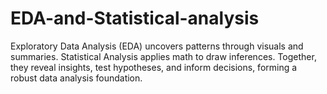 # EDA-and-Statistical-analysis
Exploratory Data Analysis (EDA) uncovers patterns through visuals and summaries. Statistical Analysis applies math to draw inferences. Together, they reveal insights, test hypotheses, and inform decisions, forming a robust data analysis foundation.
